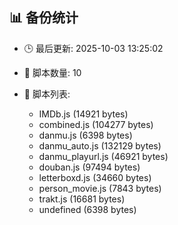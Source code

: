 ## 📊 备份统计

- 🕒 最后更新: 2025-10-03 13:25:02
- 📁 脚本数量: 10
- 📄 脚本列表:

  - IMDb.js (14921 bytes)
  - combined.js (104277 bytes)
  - danmu.js (6398 bytes)
  - danmu_auto.js (132129 bytes)
  - danmu_playurl.js (46921 bytes)
  - douban.js (97494 bytes)
  - letterboxd.js (34660 bytes)
  - person_movie.js (7843 bytes)
  - trakt.js (16681 bytes)
  - undefined (6398 bytes)
